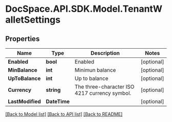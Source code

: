 # DocSpace.API.SDK.Model.TenantWalletSettings

## Properties

Name | Type | Description | Notes
------------ | ------------- | ------------- | -------------
**Enabled** | **bool** | Enabled | [optional] 
**MinBalance** | **int** | Minimun balance | [optional] 
**UpToBalance** | **int** | Up to balance | [optional] 
**Currency** | **string** | The three-character ISO 4217 currency symbol. | [optional] 
**LastModified** | **DateTime** |  | [optional] 

[[Back to Model list]](../README.md#documentation-for-models) [[Back to API list]](../README.md#documentation-for-api-endpoints) [[Back to README]](../README.md)


